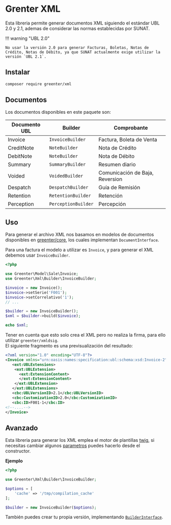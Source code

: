 # Grenter XML

Esta libreria permite generar documentos XML siguiendo el estándar UBL 2.0 y 2.1, ademas de considerar las normas establecidas por SUNAT.

!!! warning "UBL 2.0"

    No usar la versión 2.0 para generar Facturas, Boletas, Notas de Crédito, Notas de Débito, ya que SUNAT actualmente exige utilizar la versión `UBL 2.1`.

## Instalar
```sh
composer require greenter/xml
```

## Documentos
Los documentos disponibles en este paquete son:

Documento UBL |       Builder       |     Comprobante                 |
--------------|---------------------|---------------------------------|
 Invoice      | `InvoiceBuilder`    | Factura, Boleta de Venta        |
 CreditNote   | `NoteBuilder`       | Nota de Crédito                 |
 DebitNote    | `NoteBuilder`       | Nota de Débito                  |
 Summary      | `SummaryBuilder`    | Resumen diario                  |
 Voided       | `VoidedBuilder`     | Comunicación de Baja, Reversion |
 Despatch     | `DespatchBuilder`   | Guía de Remisión                |
 Retention    | `RetentionBuilder`  | Retención                       |
 Perception   | `PerceptionBuilder` | Percepción                      |

## Uso

Para generar el archivo XML nos basamos en modelos de documentos disponibles en [greenter/core](https://reference.greenter.dev/Greenter/Model.html), los cuales implementan `DocumentInterface`.

Para una factura el modelo a utilizar es `Invoice`, y para generar el XML debemos usar `InvoiceBuilder`.

```php
<?php

use Greenter\Model\Sale\Invoice;
use Greenter\Xml\Builder\InvoiceBuilder;

$invoice = new Invoice();
$invoice->setSerie('F001');
$invoice->setCorrelativo('1');
// ...

$builder = new InvoiceBuilder();
$xml = $builder->build($invoice);

echo $xml;
```

Tener en cuenta que esto solo crea el XML pero no realiza la firma, para ello utilizar `greenter/xmldsig`.    
El siguiente fragmento es una previsualización del resultado:

```xml
<?xml version="1.0" encoding="UTF-8"?>
<Invoice xmlns="urn:oasis:names:specification:ubl:schema:xsd:Invoice-2" xmlns:cac="urn:oasis:names:specification:ubl:schema:xsd:CommonAggregateComponents-2" xmlns:cbc="urn:oasis:names:specification:ubl:schema:xsd:CommonBasicComponents-2" xmlns:ds="http://www.w3.org/2000/09/xmldsig#" xmlns:ext="urn:oasis:names:specification:ubl:schema:xsd:CommonExtensionComponents-2">
   <ext:UBLExtensions>
    <ext:UBLExtension>
      <ext:ExtensionContent>
      </ext:ExtensionContent>
    </ext:UBLExtension>
   </ext:UBLExtensions>
   <cbc:UBLVersionID>2.1</cbc:UBLVersionID>
   <cbc:CustomizationID>2.0</cbc:CustomizationID>
   <cbc:ID>F001-1</cbc:ID>
<!--....-->
</Invoice>
```

## Avanzado

Esta libreria para generar los XML emplea el motor de plantillas [twig](https://twig.symfony.com/), si necesitas cambiar algunos [parametros](https://twig.symfony.com/doc/3.x/api.html#environment-options) puedes hacerlo desde el constructor.

**Ejemplo**

```php
<?php

use Greenter\Xml\Builder\InvoiceBuilder;

$options = [
    'cache' => '/tmp/compilation_cache'
];

$builder = new InvoiceBuilder($options);
```

También puedes crear tu propia versión, implementando [`BuilderInterface`](https://reference.greenter.dev/Greenter/Builder/BuilderInterface.html).
